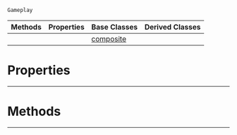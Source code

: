  `Gameplay`

|Methods|Properties|Base Classes|Derived Classes|
|---|---|---|---|
| | |[composite](https://github.com/PlasmaEngine/PlasmaDocs/blob/master/code_reference/class_reference/composite.markdown)| |


 #  Properties


---  
 #  Methods


---  
 

 